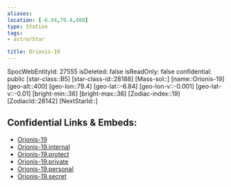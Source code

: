 ```yaml
---
aliases: 
location: [-6.84,79.4,400]
type: Station
tags:
- astro/Star

title: Orionis-19
---
```

SpocWebEntityId: 27555
isDeleted: false
isReadOnly: false
confidential: public
[star-class::B5]
[star-class-id::28188]
[Mass-sol::]
[name::Orionis-19]
[geo-alt::400]
[geo-lon::79.4]
[geo-lat::-6.84]
[geo-lon-v::-0.001]
[geo-lat-v::-0.01]
[bright-min::36]
[bright-max::36]
[Zodiac-index::19]
[ZodiacId::28142]
[NextStarId::]



## Confidential Links & Embeds: 
- [Orionis-19](../../../_public/astro/Star/Orionis-19.md) 
- [Orionis-19.internal](../../../_internal/astro/Star/Orionis-19.internal.md) 
- [Orionis-19.protect](../../../_protect/astro/Star/Orionis-19.protect.md) 
- [Orionis-19.private](../../../_private/astro/Star/Orionis-19.private.md) 
- [Orionis-19.personal](../../../_personal/astro/Star/Orionis-19.personal.md) 
- [Orionis-19.secret](../../../_secret/astro/Star/Orionis-19.secret.md) 
